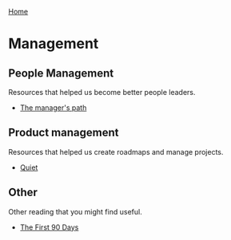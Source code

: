 [Home](index.md)

# Management

## People Management
Resources that helped us become better people leaders.

* [The manager's path](http://shop.oreilly.com/product/0636920056843.do)


## Product management
Resources that helped us create roadmaps and manage projects.

* [Quiet](https://www.bookdepository.com/Quiet-Susan-Cain/9780141029191)

## Other
Other reading that you might find useful.

* [The First 90 Days](https://www.amazon.com.au/First-Days-Updated-Expanded-Strategies-ebook/dp/B00B6U63ZE)
